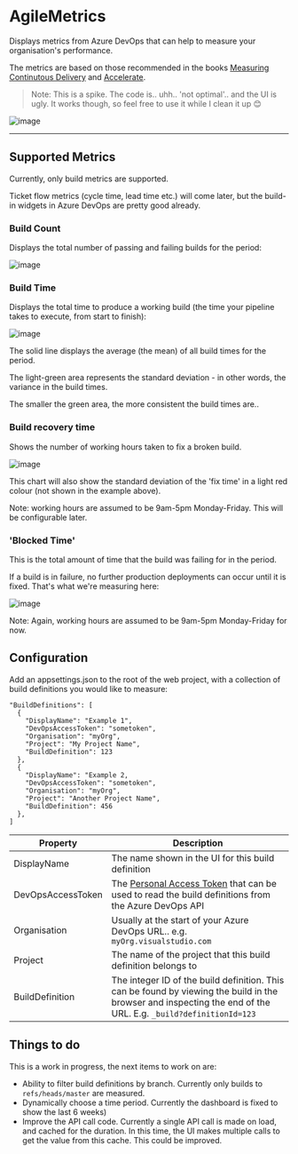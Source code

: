 # AgileMetrics

Displays metrics from Azure DevOps that can help to measure your organisation's performance.

The metrics are based on those recommended in the books [Measuring Continutous Delivery](https://www.amazon.co.uk/gp/product/B08LYZDPMK/ref=ppx_yo_dt_b_search_asin_title?ie=UTF8&psc=1) and [Accelerate](https://www.amazon.co.uk/Accelerate-Software-Performing-Technology-Organizations-ebook/dp/B07B9F83WM/ref=sr_1_1?crid=1FNSJVL7673IT&keywords=accelerate+book&qid=1656938480&s=digital-text&sprefix=accellerate+book%2Cdigital-text%2C75&sr=1-1).

> Note: This is a spike. The code is.. uhh.. 'not optimal'.. and the UI is ugly. It works though, so feel free to use it while I clean it up 😊


![image](https://user-images.githubusercontent.com/4059030/177156417-255348db-03c2-4c10-9bd7-834e8aefd90b.png)

----

## Supported Metrics

Currently, only build metrics are supported.

Ticket flow metrics (cycle time, lead time etc.) will come later, but the build-in widgets in Azure DevOps are pretty good already.

### Build Count

Displays the total number of passing and failing builds for the period:

![image](https://user-images.githubusercontent.com/4059030/177157433-ea734be1-6150-4703-82e3-bb93a7ccab5f.png)


### Build Time

Displays the total time to produce a working build (the time your pipeline takes to execute, from start to finish):

![image](https://user-images.githubusercontent.com/4059030/177157766-fe7d6d53-077b-4206-a599-ee96a73709e0.png)

The solid line displays the average (the mean) of all build times for the period.

The light-green area represents the standard deviation - in other words, the variance in the build times. 

The smaller the green area, the more consistent the build times are..

### Build recovery time

Shows the number of working hours taken to fix a broken build.

![image](https://user-images.githubusercontent.com/4059030/177158379-917f3546-00a9-4a25-8525-c63690a14b5f.png)

This chart will also show the standard deviation of the 'fix time' in a light red colour (not shown in the example above).

Note: working hours are assumed to be 9am-5pm Monday-Friday. This will be configurable later.

### 'Blocked Time'

This is the total amount of time that the build was failing for in the period.

If a build is in failure, no further production deployments can occur until it is fixed. That's what we're measuring here:

![image](https://user-images.githubusercontent.com/4059030/177158615-4a003a8a-9b85-4015-bfc0-79d1a46015ca.png)

Note: Again, working hours are assumed to be 9am-5pm Monday-Friday for now.



## Configuration

Add an appsettings.json to the root of the web project, with a collection of build definitions you would like to measure:

```
"BuildDefinitions": [
  {
    "DisplayName": "Example 1",
    "DevOpsAccessToken": "sometoken",
    "Organisation": "myOrg",
    "Project": "My Project Name",
    "BuildDefinition": 123
  },
  {
    "DisplayName": "Example 2,
    "DevOpsAccessToken": "sometoken",
    "Organisation": "myOrg",
    "Project": "Another Project Name",
    "BuildDefinition": 456
  },
]
 ```
 
| Property    | Description |
| ----------- | ----------- |
| DisplayName | The name shown in the UI for this build definition |
| DevOpsAccessToken | The [Personal Access Token](https://docs.microsoft.com/en-us/azure/devops/organizations/accounts/use-personal-access-tokens-to-authenticate?view=azure-devops&tabs=Windows) that can be used to read the build definitions from the  Azure DevOps API |
| Organisation | Usually at the start of your Azure DevOps URL.. e.g. `myOrg.visualstudio.com` |
| Project | The name of the project that this build definition belongs to |
| BuildDefinition | The integer ID of the build definition. This can be found by viewing the build in the browser and inspecting the end of the URL. E.g. `_build?definitionId=123` |


## Things to do

This is a work in progress, the next items to work on are:

- Ability to filter build definitions by branch. Currently only builds to `refs/heads/master` are measured.
- Dynamically choose a time period. Currently the dashboard is fixed to show the last 6 weeks)
- Improve the API call code. Currently a single API call is made on load, and cached for the duration. In this time, the UI makes multiple calls to get the value from this cache. This could be improved.
